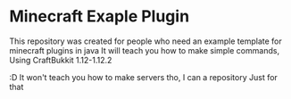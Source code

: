 # Minecraft Exaple Plugin
This repository was created for people who need an example template for minecraft plugins in java
It will teach you how to make simple commands, Using CraftBukkit 1.12-1.12.2

:D
It won't teach you how to make servers tho, I can a repository Just for that
